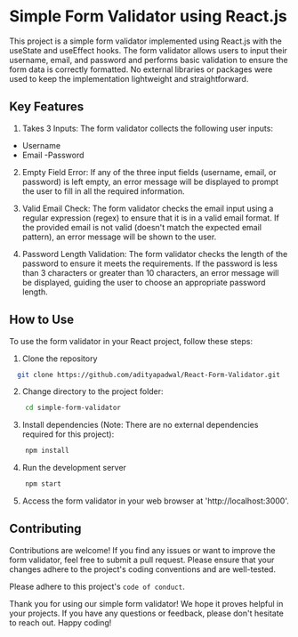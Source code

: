
# Simple Form Validator using React.js

This project is a simple form validator implemented using React.js with the useState and useEffect hooks. The form validator allows users to input their username, email, and password and performs basic validation to ensure the form data is correctly formatted. No external libraries or packages were used to keep the implementation lightweight and straightforward.

## Key Features
1. Takes 3 Inputs: The form validator collects the following user inputs:
- Username
- Email
-Password

2. Empty Field Error: If any of the three input fields (username, email, or password) is left empty, an error message will be displayed to prompt the user to fill in all the required information.

3. Valid Email Check: The form validator checks the email input using a regular expression (regex) to ensure that it is in a valid email format. If the provided email is not valid (doesn't match the expected email pattern), an error message will be shown to the user.

4. Password Length Validation: The form validator checks the length of the password to ensure it meets the requirements. If the password is less than 3 characters or greater than 10 characters, an error message will be displayed, guiding the user to choose an appropriate password length.

## How to Use

To use the form validator in your React project, follow these steps:

1. Clone the repository
```bash
  git clone https://github.com/adityapadwal/React-Form-Validator.git
```
2. Change directory to the project folder:
```bash 
    cd simple-form-validator
```

3. Install dependencies (Note: There are no external dependencies required for this project):
```bash 
    npm install
```

4. Run the development server
```bash
    npm start
```

5. Access the form validator in your web browser at 'http://localhost:3000'.


## Contributing

Contributions are welcome! If you find any issues or want to improve the form validator, feel free to submit a pull request. Please ensure that your changes adhere to the project's coding conventions and are well-tested.

Please adhere to this project's `code of conduct`.

Thank you for using our simple form validator! We hope it proves helpful in your projects. If you have any questions or feedback, please don't hesitate to reach out. Happy coding!